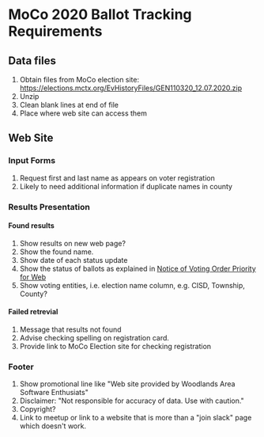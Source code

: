 # MoCo 2020 Ballot Tracking Requirements

## Data files
1. Obtain files from MoCo election site: https://elections.mctx.org/EvHistoryFiles/GEN110320_12.07.2020.zip
2. Unzip
3. Clean blank lines at end of file
4. Place where web site can access them

## Web Site

### Input Forms

1. Request first and last name as appears on voter registration
2. Likely to need additional information if duplicate names in county

### Results Presentation

#### Found results
1. Show results on new web page?
1. Show the found name.
1. Show date of each status update
2. Show the status of ballots as explained in [Notice of Voting Order Priority for Web](https://github.com/rmerriam/election/blob/main/references/Notice%20of%20Voting%20Order%20Priority%20for%20Web.pdf)
2. Show voting entities, i.e. election name column, e.g. CISD, Township, County?
    
#### Failed retrevial
1. Message that results not found
2. Advise checking spelling on registration card.
3. Provide link to MoCo Election site for checking registration
   

### Footer

1. Show promotional line like "Web site provided by Woodlands Area Software Enthusiats"
2. Disclaimer: "Not responsible for accuracy of data. Use with caution."
3. Copyright?
4. Link to meetup or link to a website that is more than a "join slack" page which doesn't work.














